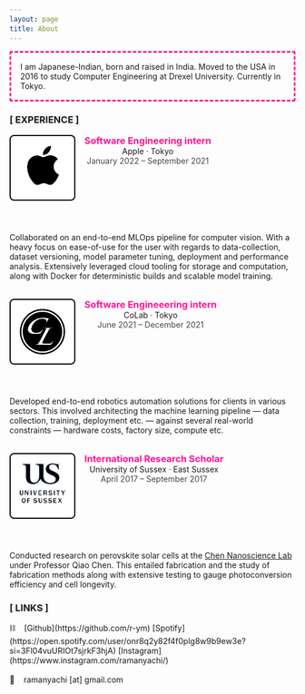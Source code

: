 ```yaml
---
layout: page
title: About
---
```

<style>

.job-list {
  list-style: none;
  padding-left: 0;
}

.job-list li:not(:first-child) {
  margin-top: 2rem;
}

.job-header {
  display: flex;
}

.job-logo-container {
  height: 5rem;
  width: 5rem;
  margin-right: 1rem;
  border: 2px solid;
  padding: 1rem;
  border-radius: 8px;
  border-color: black;
  background-color: #fff;
  /*vertical-align: middle;*/
  /*text-align: center;*/

}
/*  margin-right: 1rem;
  padding: 0.125rem;
  flex-shrink: 0;
  border: 1px solid;
  border-radius: 0.5rem;
  border-color: black;
  background-color: #fff;
}*/

.about-container {
  border: 3px dashed;
  padding: 1rem;
  border-radius: 3px;
  border-color: rgb(255,20,147);
}

.job-logo {
  display: block;
  width: : 100%;
  margin: auto;
  /*display: block;*/
  object-fit: cover;

  }
  /*display: block; 
  width: 4rem;  
  height: 4rem;
}*/
.job-title {
  margin: 0;
  color: rgb(255,20,147);
}

.job-period {
  font-size: 0.875rem;
  opacity: 0.8;
}
</style>
<p class="about-container">
  I am Japanese-Indian, born and raised in India. Moved to the USA in 2016 to study Computer Engineering at Drexel University. Currently in Tokyo. 
</p>
<h3>[ EXPERIENCE ]</h3>
<ul class="job-list">
  <li>
    <header class="job-header">
      <picture class="job-logo-container">
        <div>
          <img src="assets/images/apple2.png" class="job-logo" alt="CL" />
        </div>
      </picture>
      <div>
        <h3 class="job-title">Software Engineering intern</h3>
        <div>Apple · Tokyo</div>
        <div class="job-period">January 2022 – September 2021</div>
      </div>
    </header>
    <div>
      <p>
       Collaborated on an end-to-end MLOps pipeline for computer vision. With a heavy focus on ease-of-use for the user with regards to data-collection, dataset versioning, model parameter tuning, deployment and performance analysis. Extensively leveraged cloud tooling for storage and computation, along with Docker for deterministic builds and scalable model training.
     </p>
  </div>
</li>
<li>
  <header class="job-header">
      <picture class="job-logo-container">
        <div>
          <img src="assets/images/cl.png" class="job-logo" alt="CL" />
        </div>
      </picture>
      <div>
      <h3 class="job-title">Software Engineeering intern</h3>
      <div>CoLab · Tokyo</div>
      <div class="job-period">June 2021 – December 2021</div>
    </div>
  </header>
  <div>
    <p>
      Developed end-to-end robotics automation solutions for clients in various sectors. This involved architecting the machine learning pipeline — data collection, training, deployment etc. — against several real-world constraints — hardware costs, factory size, compute etc.
    </p>
  </div>
</li>
<li>
  <header class="job-header">
    <picture class="job-logo-container">
      <img src="assets/images/uofs.png" class="job-logo" alt="Sussex" />
    </picture>
    <div>
      <h3 class="job-title">International Research Scholar</h3>
      <div>University of Sussex · East Sussex</div>
      <div class="job-period">April 2017 – September 2017</div>
    </div>
  </header>
  <div>
    <p>
      Conducted research on perovskite solar cells at the <a href="http://users.sussex.ac.uk/~qc25/index.html" style="font-weight:normal">Chen Nanoscience Lab</a> under Professor Qiao Chen. This entailed fabrication and the study of fabrication methods along with extensive testing to gauge photoconversion efficiency and cell longevity.
    </p>
  </div>
</li>
</ul>



  <h3>[ LINKS ]</h3>
  &#x26D3; &nbsp; &nbsp;[Github](https://github.com/r-ym) [Spotify](https://open.spotify.com/user/onr8q2y82f4f0plg8w9b9ew3e?si=3Fl04vuURIOt7sjrkF3hjA) [Instagram](https://www.instagram.com/ramanyachi/)
  <br>
  <br>
  &#x1f48c; &nbsp; &nbsp;ramanyachi [at] gmail.com
